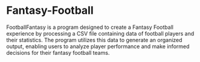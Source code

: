 # Fantasy-Football
FootballFantasy is a program designed to create a Fantasy Football experience by processing a CSV file containing data of football players and their statistics. The program utilizes this data to generate an organized output, enabling users to analyze player performance and make informed decisions for their fantasy football teams.
